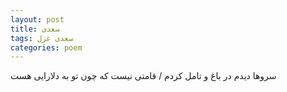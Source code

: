 ```yaml
---
layout: post
title: سعدی
tags: سعدی غزل
categories: poem
---
```


سروها دیدم در باغ و تامل کردم / قامتی نیست که چون تو به دلارایی هست
